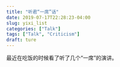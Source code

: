```yaml
---
title: "听君“一席”话"
date: 2019-07-17T22:28:23-04:00
slug: yixi_list
categories: ["Talk"]
tags: ["Talk", "Criticism"]
draft: ture
---
```


最近在吃饭的时候看了听了几个“一席”的演讲。
